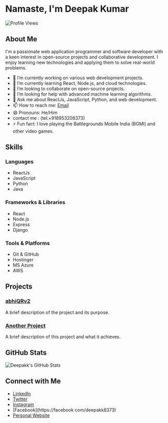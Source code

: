# Namaste, I'm Deepak Kumar

![Profile Views](https://komarev.com/ghpvc/?username=Deepakk-kumar1&color=blue)

## About Me

I'm a passionate web application programmer and software developer with a keen interest in open-source projects and collaborative development. I enjoy learning new technologies and applying them to solve real-world problems.

- 🔭 I’m currently working on various web development projects.
- 🌱 I’m currently learning React, Node.js, and cloud technologies.
- 👯 I’m looking to collaborate on open-source projects.
- 🤔 I’m looking for help with advanced machine learning algorithms.
- 💬 Ask me about ReactJs, JavaScript, Python, and web development.
- 📫 How to reach me: [Email](mailto:deepakk8373@gmail.com)
- 😄 Pronouns: He/Him
- contact me : (tel:+918953208373)
- ⚡ Fun fact: I love playing the Battlegrounds Mobile India (BGMI) and other video games.

## Skills

### Languages
- ReactJs
- JavaScript
- Python
- Java

### Frameworks & Libraries
- React
- Node.js
- Express
- Django

### Tools & Platforms
- Git & GitHub
- Hostinger
- MS Azure
- AWS

## Projects

### [abhiQRv2](https://github.com/Deepakk-kumar1/AbhiQRv2)
A brief description of the project and its purpose.

### [Another Project](https://github.com/Deepakk-kumar1/another-project)
A brief description of this project and what it achieves.

## GitHub Stats

![Deepakk's GitHub Stats](https://github-readme-stats.vercel.app/api?username=Deepakk-kumar1&show_icons=true&theme=radical)

## Connect with Me

- [LinkedIn](https://www.linkedin.com/in/deepakk-kumar1/)
- [Twitter](https://twitter.com/deepakk_kumar1)
- [Instagram](https://instagram.com/deepakk8373)
- [Facebook](https://facebook
com/deepakk8373)
- [Personal Website](https://deepakk-kumar1.github.io)
